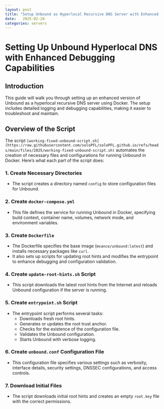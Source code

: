 ```yaml
---
layout: post
title: "Setup Unbound as Hyperlocal Recursive DNS Server with Enhanced Debugging"
date:   2025-02-28
categories: servers
---
```


# Setting Up Unbound Hyperlocal DNS with Enhanced Debugging Capabilities

## Introduction
This guide will walk you through setting up an enhanced version of Unbound as a hyperlocal recursive DNS server using Docker. The setup includes detailed logging and debugging capabilities, making it easier to troubleshoot and maintain.

## Overview of the Script
The script `[working-fixed-unbound-script.sh](https://raw.githubusercontent.com/soloPFL/soloPFL.github.io/refs/heads/main/files/2025/working-fixed-unbound-script.sh)` automates the creation of necessary files and configurations for running Unbound in Docker. Here’s what each part of the script does:

### 1. **Create Necessary Directories**
   - The script creates a directory named `config` to store configuration files for Unbound.

### 2. **Create `docker-compose.yml`**
   - This file defines the service for running Unbound in Docker, specifying build context, container name, volumes, network mode, and environment variables.

### 3. **Create `Dockerfile`**
   - The Dockerfile specifies the base image (`mvance/unbound:latest`) and installs necessary packages like `curl`.
   - It also sets up scripts for updating root hints and modifies the entrypoint to enhance debugging and configuration validation.

### 4. **Create `update-root-hints.sh` Script**
   - This script downloads the latest root hints from the Internet and reloads Unbound configuration if the server is running.

### 5. **Create `entrypoint.sh` Script**
   - The entrypoint script performs several tasks:
     - Downloads fresh root hints.
     - Generates or updates the root trust anchor.
     - Checks for the existence of the configuration file.
     - Validates the Unbound configuration.
     - Starts Unbound with verbose logging.

### 6. **Create `unbound.conf` Configuration File**
   - This configuration file specifies various settings such as verbosity, interface details, security settings, DNSSEC configurations, and access controls.

### 7. **Download Initial Files**
   - The script downloads initial root hints and creates an empty `root.key` file with the correct permissions.

